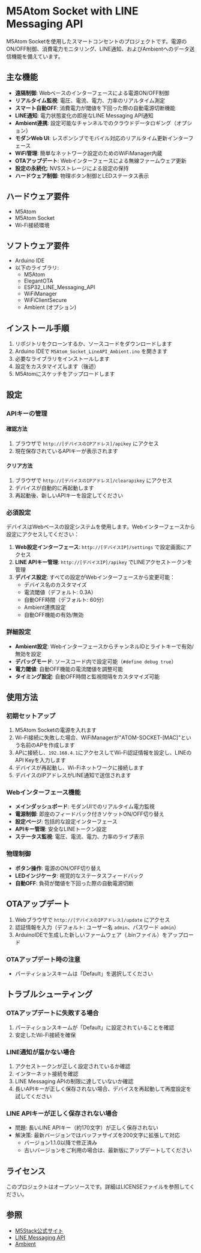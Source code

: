 # M5Atom Socket with LINE Messaging API
M5Atom Socketを使用したスマートコンセントのプロジェクトです。電源のON/OFF制御、消費電力モニタリング、LINE通知、およびAmbientへのデータ送信機能を備えています。

## 主な機能

- **遠隔制御**: Webベースのインターフェースによる電源ON/OFF制御
- **リアルタイム監視**: 電圧、電流、電力、力率のリアルタイム測定
- **スマート自動OFF**: 消費電力が閾値を下回った際の自動電源切断機能
- **LINE通知**: 電力状態変化の即座なLINE Messaging API通知
- **Ambient連携**: 設定可能なチャンネルでのクラウドデータロギング（オプション）
- **モダンWeb UI**: レスポンシブでモバイル対応のリアルタイム更新インターフェース
- **WiFi管理**: 簡単なネットワーク設定のためのWiFiManager内蔵
- **OTAアップデート**: Webインターフェースによる無線ファームウェア更新
- **設定の永続化**: NVSストレージによる設定の保持
- **ハードウェア制御**: 物理ボタン制御とLEDステータス表示

## ハードウェア要件

- M5Atom
- M5Atom Socket
- Wi-Fi接続環境

## ソフトウェア要件

- Arduino IDE
- 以下のライブラリ:
  - M5Atom
  - ElegantOTA
  - ESP32_LINE_Messaging_API
  - WiFiManager
  - WiFiClientSecure
  - Ambient (オプション)

## インストール手順

1. リポジトリをクローンするか、ソースコードをダウンロードします
2. Arduino IDEで `M5Atom_Socket_LineAPI_Ambient.ino` を開きます
3. 必要なライブラリをインストールします
4. 設定をカスタマイズします（後述）
5. M5Atomにスケッチをアップロードします

## 設定

### APIキーの管理

#### 確認方法

1. ブラウザで `http://[デバイスのIPアドレス]/apikey` にアクセス
2. 現在保存されているAPIキーが表示されます

#### クリア方法

1. ブラウザで `http://[デバイスのIPアドレス]/clearapikey` にアクセス
2. デバイスが自動的に再起動します
3. 再起動後、新しいAPIキーを設定してください

### 必須設定

デバイスはWebベースの設定システムを使用します。Webインターフェースから設定にアクセスしてください：

1. **Web設定インターフェース**: `http://[デバイスIP]/settings` で設定画面にアクセス
2. **LINE APIキー管理**: `http://[デバイスIP]/apikey` でLINEアクセストークンを管理
3. **デバイス設定**: すべての設定がWebインターフェースから変更可能：
   - デバイス名のカスタマイズ
   - 電流閾値（デフォルト: 0.3A）
   - 自動OFF時間（デフォルト: 60分）
   - Ambient連携設定
   - 自動OFF機能の有効/無効

### 詳細設定

- **Ambient設定**: WebインターフェースからチャンネルIDとライトキーで有効/無効を設定
- **デバッグモード**: ソースコード内で設定可能（`#define debug true`）
- **電力閾値**: 自動OFF機能の電流閾値を調整可能
- **タイミング設定**: 自動OFF時間と監視間隔をカスタマイズ可能

## 使用方法

### 初期セットアップ
1. M5Atom Socketの電源を入れます
2. Wi-Fi接続に失敗した場合、WiFiManagerが"ATOM-SOCKET-[MAC]"という名前のAPを作成します
3. APに接続し、`192.168.4.1`にアクセスしてWi-Fi認証情報を設定し、LINEのAPI Keyを入力します
4. デバイスが再起動し、Wi-Fiネットワークに接続します
5. デバイスのIPアドレスがLINE通知で送信されます

### Webインターフェース機能
- **メインダッシュボード**: モダンUIでのリアルタイム電力監視
- **電源制御**: 即座のフィードバック付きソケットON/OFF切り替え
- **設定ページ**: 包括的な設定インターフェース
- **APIキー管理**: 安全なLINEトークン設定
- **ステータス監視**: 電圧、電流、電力、力率のライブ表示

### 物理制御
- **ボタン操作**: 電源のON/OFF切り替え
- **LEDインジケータ**: 視覚的なステータスフィードバック
- **自動OFF**: 負荷が閾値を下回った際の自動電源切断

## OTAアップデート

1. Webブラウザで `http://[デバイスのIPアドレス]/update` にアクセス
2. 認証情報を入力（デフォルト: ユーザー名 `admin`、パスワード `admin`）
3. ArduinoIDEで生成した新しいファームウェア（.binファイル）をアップロード

### OTAアップデート時の注意

- パーティションスキームは「Default」を選択してください

## トラブルシューティング

### OTAアップデートに失敗する場合

1. パーティションスキームが「Default」に設定されていることを確認
2. 安定したWi-Fi接続を確保

### LINE通知が届かない場合

1. アクセストークンが正しく設定されているか確認
2. インターネット接続を確認
3. LINE Messaging APIの制限に達していないか確認
4. 長いAPIキーが正しく保存されない場合、デバイスを再起動して再度設定を試してください

### LINE APIキーが正しく保存されない場合

- 問題: 長いLINE APIキー（約170文字）が正しく保存されない
- 解決策: 最新バージョンではバッファサイズを200文字に拡張して対応
  - バージョン1.1.0以降で修正済み
  - 古いバージョンをご利用の場合は、最新版にアップデートしてください

## ライセンス

このプロジェクトはオープンソースです。詳細はLICENSEファイルを参照してください。

## 参照

- [M5Stack公式サイト](https://m5stack.com/)
- [LINE Messaging API](https://developers.line.biz/ja/services/messaging-api/)
- [Ambient](https://ambidata.io/)
